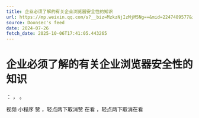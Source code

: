 ```yaml
---
title: 企业必须了解的有关企业浏览器安全性的知识
url: https://mp.weixin.qq.com/s?__biz=MzkzNjIzMjM5Ng==&mid=2247489577&idx=1&sn=6fb80465250bad2d10dca56aa248f156
source: Doonsec's feed
date: 2024-07-26
fetch_date: 2025-10-06T17:41:05.443265
---
```


# 企业必须了解的有关企业浏览器安全性的知识

：
，
。

视频
小程序
赞
，轻点两下取消赞
在看
，轻点两下取消在看